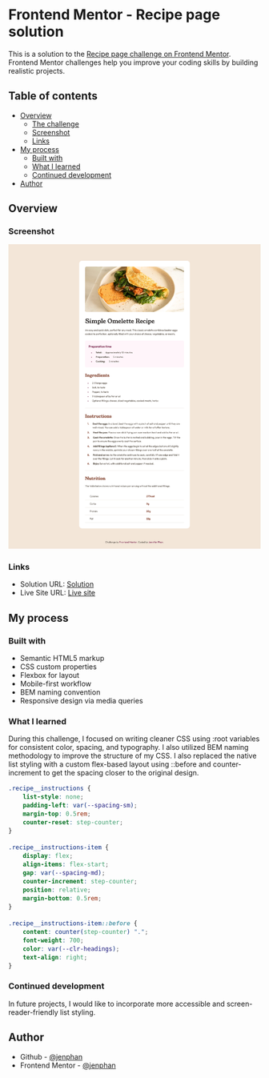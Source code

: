 # Frontend Mentor - Recipe page solution

This is a solution to the [Recipe page challenge on Frontend Mentor](https://www.frontendmentor.io/challenges/recipe-page-KiTsR8QQKm). Frontend Mentor challenges help you improve your coding skills by building realistic projects. 

## Table of contents

- [Overview](#overview)
  - [The challenge](#the-challenge)
  - [Screenshot](#screenshot)
  - [Links](#links)
- [My process](#my-process)
  - [Built with](#built-with)
  - [What I learned](#what-i-learned)
  - [Continued development](#continued-development)
- [Author](#author)
## Overview

### Screenshot

![](./screenshot.png)

### Links

- Solution URL: [Solution](https://www.frontendmentor.io/solutions/responsive-recipe-page-using-bem-flexbox-and-custom-list-styling-9-NtwvP_Ha)
- Live Site URL: [Live site](https://jenphan.github.io/Recipe-Page/)

## My process

### Built with

- Semantic HTML5 markup
- CSS custom properties 
- Flexbox for layout
- Mobile-first workflow
- BEM naming convention
- Responsive design via media queries

### What I learned

During this challenge, I focused on writing cleaner CSS using :root variables for consistent color, spacing, and typography. I also utilized BEM naming methodology to improve the structure of my CSS. I also replaced the native list styling with a custom flex-based layout using ::before and counter-increment to get the spacing closer to the original design.

```css
.recipe__instructions {
    list-style: none;
    padding-left: var(--spacing-sm);
    margin-top: 0.5rem;
    counter-reset: step-counter;
}

.recipe__instructions-item {
    display: flex;
    align-items: flex-start;
    gap: var(--spacing-md);
    counter-increment: step-counter;
    position: relative;
    margin-bottom: 0.5rem;
}

.recipe__instructions-item::before {
    content: counter(step-counter) ".";
    font-weight: 700;
    color: var(--clr-headings);
    text-align: right;
}
```

### Continued development

In future projects, I would like to incorporate more accessible and screen-reader-friendly list styling.

## Author

- Github - [@jenphan](https://www.github.com/jenphan)
- Frontend Mentor - [@jenphan](https://www.frontendmentor.io/profile/jenphan)

